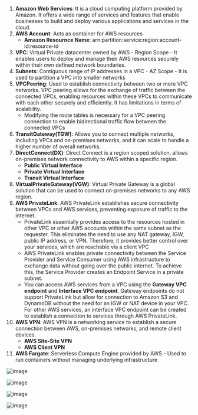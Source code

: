 
1. **Amazon Web Services**: It is a cloud computing platform provided by Amazon. It offers a wide range of services and features that enable businesses to build and deploy various applications and services in the cloud.
2. **AWS Account**: Acts as container for AWS resources
     - **Amazon Resournce Name**: arn:partition:service:region:account-id:resource-id
3. **VPC**: Virtual Private datacenter owned by AWS - Region Scope - It enables users to deploy and manage their AWS resources securely within their own defined network boundaries.
4. **Subnets**: Contiguous range of IP addresses in a VPC - AZ Scope - It is used to partition a VPC into smaller networks
5. **VPCPeering**:  Used to establish connectivity between two or more VPC networks. VPC peering allows for the exchange of traffic between the connected VPCs, enabling resources within these VPCs to communicate with each other securely and efficiently. It has limitations in terms of scalability.
     - Modifying the route tables is necessary for a VPC peering connection to enable bidirectional traffic flow between the connected VPCs
6. **TransitGateway(TGW)**: Allows you to connect multiple networks, including VPCs and on-premises networks, and it can scale to handle a higher number of overall networks.
7. **DirectConnect(DX)**: Direct Connect is a region scoped solution, allows on-premises network connectivity to AWS within a specific region.
   - **Public Virtual Interface**
   - **Private Virtual Interface**
   - **Transit Virtual Interface**
8. **VirtualPrivateGateway(VGW)**: Virtual Private Gateway is a global solution that can be used to connect on-premises networks to any AWS region.
9. **AWS PrivateLink**: AWS PrivateLink establishes secure connectivity between VPCs and AWS services, preventing exposure of traffic to the internet.
   - PrivateLink essentially provides access to the resources hosted in other VPC or other AWS accounts within the same subnet as the requester. This eliminates the need to use any NAT gateway, IGW, public IP address, or VPN. Therefore, it provides better control over your services, which are reachable via a client VPC
   - AWS PrivateLink enables private connectivity between the Service Provider and Service Consumer using AWS infrastructure to exchange data without going over the public internet. To achieve this, the Service Provider creates an Endpoint Service in a private subnet.
   - You can access AWS services from a VPC using the **Gateway VPC endpoint** and **Interface VPC endpoint**. Gateway endpoints do not support PrivateLink but allow for connection to Amazon S3 and DynamoDB without the need for an IGW or NAT device in your VPC. For other AWS services, an interface VPC endpoint can be created to establish a connection to services through AWS PrivateLink.
10. **AWS VPN**: AWS VPN is a networking service to establish a secure connection between AWS, on-premises networks, and remote client devices.
     - **AWS Site-Site VPN**
     - **AWS Client VPN**
11. **AWS Fargate**: Serverless Compute Engine provided by AWS - Used to run containers without managing underlying infrastructure

![image](https://github.com/cskarthik22/Notes/assets/38231831/5112b944-2c56-4f8b-96eb-d3eeb449f4dc)

![image](https://github.com/cskarthik22/Notes/assets/38231831/e13f5b3b-d4aa-4cfe-bf57-2840c242c8cb)

![image](https://github.com/cskarthik22/Notes/assets/38231831/102e1654-2879-4f15-a41a-4396ad3d4580)

![image](https://github.com/cskarthik22/Notes/assets/38231831/63235a62-b18d-4014-a958-901225bf0be4)

